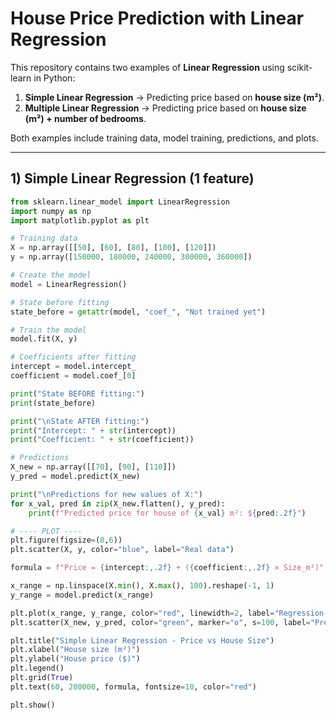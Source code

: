 # House Price Prediction with Linear Regression

This repository contains two examples of **Linear Regression** using scikit-learn in Python:

1. **Simple Linear Regression** → Predicting price based on **house size (m²)**.  
2. **Multiple Linear Regression** → Predicting price based on **house size (m²) + number of bedrooms**.  

Both examples include training data, model training, predictions, and plots.

---

## 1) Simple Linear Regression (1 feature)

```python
from sklearn.linear_model import LinearRegression
import numpy as np
import matplotlib.pyplot as plt

# Training data
X = np.array([[50], [60], [80], [100], [120]])
y = np.array([150000, 180000, 240000, 300000, 360000])

# Create the model
model = LinearRegression()

# State before fitting
state_before = getattr(model, "coef_", "Not trained yet")

# Train the model
model.fit(X, y)

# Coefficients after fitting
intercept = model.intercept_
coefficient = model.coef_[0]

print("State BEFORE fitting:")
print(state_before)

print("\nState AFTER fitting:")
print("Intercept: " + str(intercept))
print("Coefficient: " + str(coefficient))

# Predictions
X_new = np.array([[70], [90], [110]])
y_pred = model.predict(X_new)

print("\nPredictions for new values of X:")
for x_val, pred in zip(X_new.flatten(), y_pred):
    print(f"Predicted price for house of {x_val} m²: ${pred:.2f}")

# ---- PLOT ----
plt.figure(figsize=(8,6))
plt.scatter(X, y, color="blue", label="Real data")

formula = f"Price = {intercept:,.2f} + ({coefficient:,.2f} × Size_m²)"

x_range = np.linspace(X.min(), X.max(), 100).reshape(-1, 1)
y_range = model.predict(x_range)

plt.plot(x_range, y_range, color="red", linewidth=2, label="Regression line")
plt.scatter(X_new, y_pred, color="green", marker="o", s=100, label="Predictions")

plt.title("Simple Linear Regression - Price vs House Size")
plt.xlabel("House size (m²)")
plt.ylabel("House price ($)")
plt.legend()
plt.grid(True)
plt.text(60, 200000, formula, fontsize=10, color="red")

plt.show()

